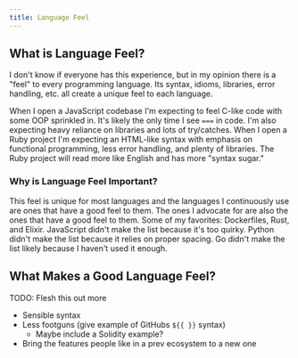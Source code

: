 ```yaml
---
title: Language Feel
---
```


## What is Language Feel?

I don't know if everyone has this experience, but in my opinion there is a "feel" to every programming language. Its syntax, idioms, libraries, error handling, etc. all create a unique feel to each language.

When I open a JavaScript codebase I'm expecting to feel C-like code with some OOP sprinkled in. It's likely the only time I see `===` in code. I'm also expecting heavy reliance on libraries and lots of try/catches. When I open a Ruby project I'm expecting an HTML-like syntax with emphasis on functional programming, less error handling, and plenty of libraries. The Ruby project will read more like English and has more "syntax sugar."

### Why is Language Feel Important?

This feel is unique for most languages and the languages I continuously use are ones that have a good feel to them. The ones I advocate for are also the ones that have a good feel to them. Some of my favorites: Dockerfiles, Rust, and Elixir. JavaScript didn't make the list because it's too quirky. Python didn't make the list because it relies on proper spacing. Go didn't make the list likely because I haven't used it enough.

## What Makes a Good Language Feel?

TODO: Flesh this out more

- Sensible syntax
- Less footguns (give example of GitHubs `${{ }}` syntax)
    - Maybe include a Solidity example?
- Bring the features people like in a prev ecosystem to a new one